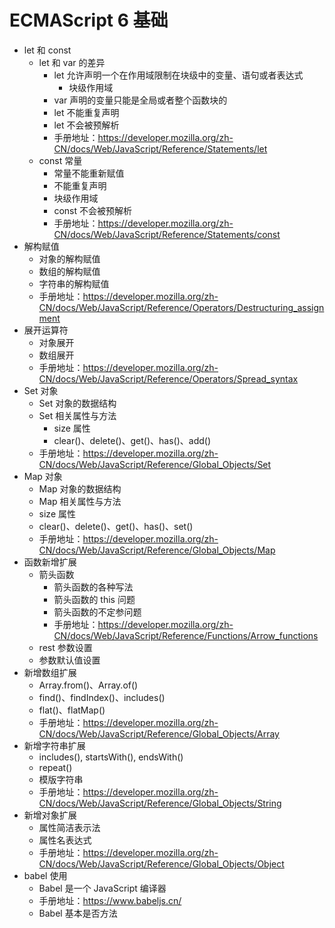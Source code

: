 # ECMAScript 6 基础

- let 和 const
  - let 和 var 的差异
    - let 允许声明一个在作用域限制在块级中的变量、语句或者表达式
      - 块级作用域
    - var 声明的变量只能是全局或者整个函数块的
    - let 不能重复声明
    - let 不会被预解析
    - 手册地址：https://developer.mozilla.org/zh-CN/docs/Web/JavaScript/Reference/Statements/let
  - const 常量
    - 常量不能重新赋值
    - 不能重复声明
    - 块级作用域
    - const 不会被预解析
    - 手册地址：https://developer.mozilla.org/zh-CN/docs/Web/JavaScript/Reference/Statements/const
- 解构赋值
  - 对象的解构赋值
  - 数组的解构赋值
  - 字符串的解构赋值
  - 手册地址：https://developer.mozilla.org/zh-CN/docs/Web/JavaScript/Reference/Operators/Destructuring_assignment
- 展开运算符
  - 对象展开
  - 数组展开
  - 手册地址：https://developer.mozilla.org/zh-CN/docs/Web/JavaScript/Reference/Operators/Spread_syntax
- Set 对象
  - Set 对象的数据结构
  - Set 相关属性与方法
    - size 属性
    - clear()、delete()、get()、has()、add()
  - 手册地址：https://developer.mozilla.org/zh-CN/docs/Web/JavaScript/Reference/Global_Objects/Set
- Map 对象
  - Map 对象的数据结构
  - Map 相关属性与方法
  - size 属性
  - clear()、delete()、get()、has()、set()
  - 手册地址：https://developer.mozilla.org/zh-CN/docs/Web/JavaScript/Reference/Global_Objects/Map
- 函数新增扩展
  - 箭头函数
    - 箭头函数的各种写法
    - 箭头函数的 this 问题
    - 箭头函数的不定参问题
    - 手册地址：https://developer.mozilla.org/zh-CN/docs/Web/JavaScript/Reference/Functions/Arrow_functions
  - rest 参数设置
  - 参数默认值设置
- 新增数组扩展
  - Array.from()、Array.of()
  - find()、findIndex()、includes()
  - flat()、flatMap()
  - 手册地址：https://developer.mozilla.org/zh-CN/docs/Web/JavaScript/Reference/Global_Objects/Array
- 新增字符串扩展
  - includes(), startsWith(), endsWith()
  - repeat()
  - 模版字符串
  - 手册地址：https://developer.mozilla.org/zh-CN/docs/Web/JavaScript/Reference/Global_Objects/String
- 新增对象扩展
  - 属性简洁表示法
  - 属性名表达式
  - 手册地址：https://developer.mozilla.org/zh-CN/docs/Web/JavaScript/Reference/Global_Objects/Object
- babel 使用
  - Babel 是一个 JavaScript 编译器
  - 手册地址：https://www.babeljs.cn/
  - Babel 基本是否方法